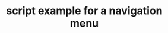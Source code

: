 ---
layout: article
title: script example for a navigation menu
description: 
  - This script example shows how you can add a simple navigation bar to switch between different screens. 
lang: en
weight: 50
isDraft: false
ref: Script_Navigation_Menu
category:
  - Script
  - Scripting
image: Script_Navigation_Menu_EN.png
download: Script_Navigation_Menu_EN.pbmx
overview_description:
overview_benefits:
overview_data_sources:
---